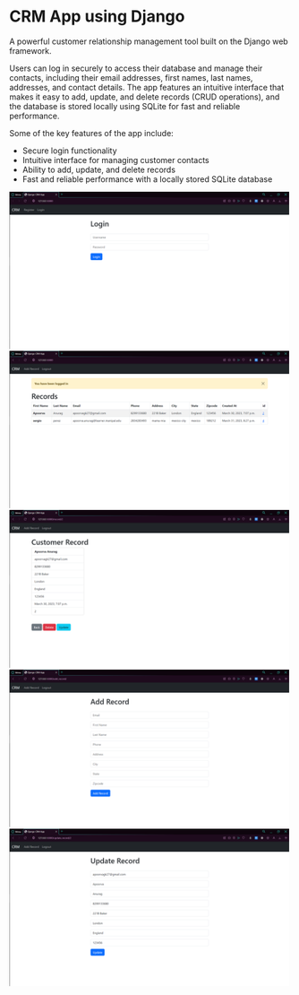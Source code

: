 # CRM App using Django

 A powerful customer relationship management tool built on the Django web framework.
 
Users can log in securely to access their database and manage their contacts, including their email addresses, first names, last names, addresses, and contact details. The app features an intuitive interface that makes it easy to add, update, and delete records (CRUD operations), and the database is stored locally using SQLite for fast and reliable performance.

Some of the key features of the app include:

* Secure login functionality
* Intuitive interface for managing customer contacts
* Ability to add, update, and delete records
* Fast and reliable performance with a locally stored SQLite database


<p align="left">
<img src="images/Login.png" alt="Channel Preview" width="500"/>
<img src="images/All_Records.png" alt="Channel Preview" width="500"/>
<img src="images/Customer_Record.png" alt="Channel Preview" width="500"/>
<img src="images/Add_Record.png" alt="Channel Preview" width="500"/>
<img src="images/Update.png" alt="Channel Preview" width="500"/>
</p>
